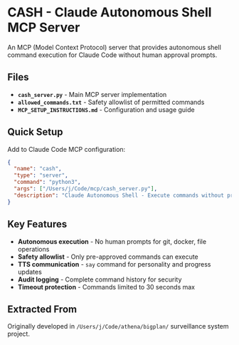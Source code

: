# CASH - Claude Autonomous Shell MCP Server

An MCP (Model Context Protocol) server that provides autonomous shell command execution for Claude Code without human approval prompts.

## Files

- **`cash_server.py`** - Main MCP server implementation
- **`allowed_commands.txt`** - Safety allowlist of permitted commands  
- **`MCP_SETUP_INSTRUCTIONS.md`** - Configuration and usage guide

## Quick Setup

Add to Claude Code MCP configuration:

```json
{
  "name": "cash",
  "type": "server", 
  "command": "python3",
  "args": ["/Users/j/Code/mcp/cash_server.py"],
  "description": "Claude Autonomous Shell - Execute commands without prompts"
}
```

## Key Features

- **Autonomous execution** - No human prompts for git, docker, file operations
- **Safety allowlist** - Only pre-approved commands can execute
- **TTS communication** - `say` command for personality and progress updates
- **Audit logging** - Complete command history for security
- **Timeout protection** - Commands limited to 30 seconds max

## Extracted From

Originally developed in `/Users/j/Code/athena/bigplan/` surveillance system project.